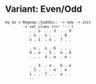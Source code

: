 # Variant: Even/Odd

<!-- %% svg-grid: code -->
<!-- %% class: focus \b[eo]\b -->

~~~~
my $s = Regexp::Sudoku:: -> new -> init
        -> set_clues (<<~ '--')
           . . o  . . 3  . . 9
           . o .  o . .  . 8 .
           o . 1  . o .  7 . .

           . o .  o . 6  . . .
           9 . o  . 5 .  e . 8
           . . .  4 . e  . e .

           . . 3  . e .  6 . e
           . 2 .  . . e  . e .
           1 . .  7 . .  e . .
           --
~~~~
